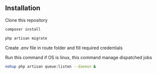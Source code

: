 ## Installation

Clone this repository
```bash
composer install
```
```bash
php artisan migrate
```
Create .env file in route folder and fill required credentials

Run this command if OS is linux, this command manage dispatched jobs
```bash
nohup php artisan queue:listen --daemon &
```



